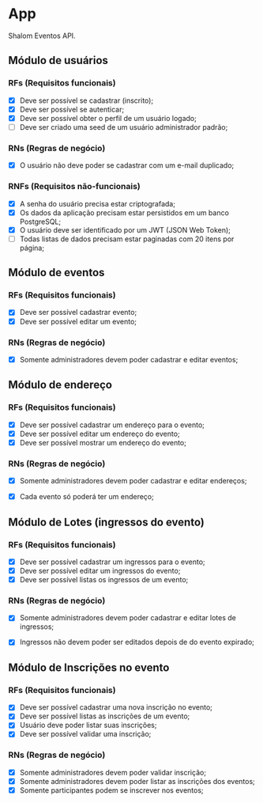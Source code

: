 # App

Shalom Eventos API.

## Módulo de usuários

### RFs (Requisitos funcionais)

- [x] Deve ser possível se cadastrar (inscrito);
- [x] Deve ser possível se autenticar;
- [x] Deve ser possível obter o perfil de um usuário logado;
- [ ] Deve ser criado uma seed de um usuário administrador padrão;

### RNs (Regras de negócio)

- [x] O usuário não deve poder se cadastrar com um e-mail duplicado;

### RNFs (Requisitos não-funcionais)

- [x] A senha do usuário precisa estar criptografada;
- [x] Os dados da aplicação precisam estar persistidos em um banco PostgreSQL;
- [x] O usuário deve ser identificado por um JWT (JSON Web Token);
- [ ] Todas listas de dados precisam estar paginadas com 20 itens por página;

## Módulo de eventos

### RFs (Requisitos funcionais)

- [x] Deve ser possível cadastrar evento;
- [x] Deve ser possível editar um evento;

### RNs (Regras de negócio)

- [x] Somente administradores devem poder cadastrar e editar eventos;


## Módulo de endereço

### RFs (Requisitos funcionais)

- [x] Deve ser possível cadastrar um endereço para o evento;
- [x] Deve ser possível editar um endereço do evento;
- [x] Deve ser possível mostrar um endereço do evento;

### RNs (Regras de negócio)

- [x] Somente administradores devem poder cadastrar e editar endereços;
- [x] Cada evento só poderá ter um endereço;


## Módulo de Lotes (ingressos do evento)

### RFs (Requisitos funcionais)

- [x] Deve ser possível cadastrar um ingressos para o evento;
- [x] Deve ser possível editar um ingressos do evento;
- [x] Deve ser possível listas os ingressos de um evento;

### RNs (Regras de negócio)

- [x] Somente administradores devem poder cadastrar e editar lotes de ingressos;
- [x] Ingressos não devem poder ser editados depois de do evento expirado;


## Módulo de Inscrições no evento

### RFs (Requisitos funcionais)

- [x] Deve ser possível cadastrar uma nova inscrição no evento;
- [x] Deve ser possível listas as inscrições de um evento;
- [x] Usuário deve poder listar suas inscrições;
- [x] Deve ser possível validar uma inscrição;

### RNs (Regras de negócio)

- [x] Somente administradores devem poder validar inscrição;
- [x] Somente administradores devem poder listar as inscrições dos eventos;
- [x] Somente participantes podem se inscrever nos eventos;